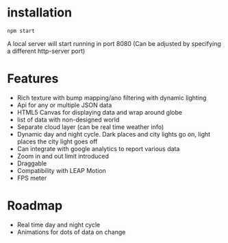 installation
============

	npm start

A local server will start running in port 8080
(Can be adjusted by specifying a different http-server port)

Features
========

- Rich texture with bump mapping/ano filtering with dynamic lighting
- Api for any or multiple JSON data
- HTML5 Canvas for displaying data and wrap around globe
- list of data with non-designed world
- Separate cloud layer (can be real time weather info)
- Dynamic day and night cycle. Dark places and city lights go on, light places the city light goes off
- Can integrate with google analytics to report various data
- Zoom in and out limit introduced
- Draggable
- Compatibility with LEAP Motion
- FPS meter


Roadmap
=======

- Real time day and night cycle
- Animations for dots of data on change
